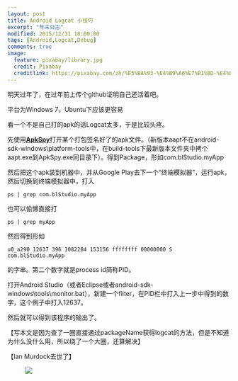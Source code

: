 ```yaml
---
layout: post
title: Android Logcat 小技巧
excerpt: "年末日志"
modified: 2015/12/31 18:00:00  
tags: [Android,Logcat,Debug]
comments: true
image:
  feature: pixabay/library.jpg
  credit: Pixabay
  creditlink: https://pixabay.com/zh/%E5%BA%93-%E4%B9%A6%E7%B1%8D-%E4%B9%A6%E6%9E%B6-%E6%95%99%E8%82%B2-%E6%96%87%E5%AD%A6-%E5%AD%A6%E6%A0%A1-%E7%9F%A5%E8%AF%86-%E5%A4%A7%E5%AD%A6-%E6%99%BA%E6%85%A7-%E6%9E%B6-438389/
---
```


明天过年了，在过年前上传个github证明自己还活着吧。

平台为Windows 7，Ubuntu下应该更容易

看一个不是自己打的apk的话Logcat太多，于是比较头疼。

先使用[**ApkSpy**](http://forum.xda-developers.com/showthread.php?t=2710041)打开某个打包签名好了的apk文件。（新版本aapt不在android-sdk-windows\platform-tools中，在build-tools下最新版本文件夹中拷个aapt.exe到ApkSpy.exe同目录下）。得到Package，形如com.blStudio.myApp

然后把这个apk装到机器中，并从Google Play去下一个“终端模拟器”，运行apk，然后切换到终端模拟器中，打入

    ps | grep com.blStudio.myApp

也可以偷懒直接打

    ps | grep myApp

然后得到形如

    u0_a290 12637 396 1082284 153156 ffffffff 00000000 S com.blStudio.myApp

的字串。第二个数字就是process id简称PID。

打开Android Studio（或者Eclipse或者android-sdk-windows\tools\monitor.bat），新建一个filter，在PID栏中打入上一步中得到的数字，这个例子中打入12637。

然后就可以得到该程序的输出了。

【写本文是因为查了一圈直接通过packageName获得logcat的方法，但是不知道为什么没什么用，所以绕了一个大圈，还算解决】

【Ian Murdock去世了】
<figure>
	<a href="{{ site.url }}/images/2015-12-31-android-logcat/openlogo-50_blackribbon.png"><img src="{{ site.url }}/images/2015-12-31-android-logcat/openlogo-50_blackribbon.png"></a>
</figure>
